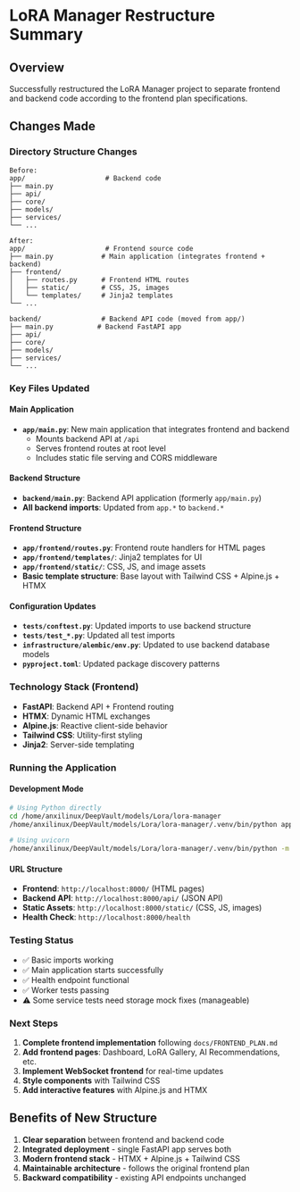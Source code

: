 # LoRA Manager Restructure Summary

## Overview
Successfully restructured the LoRA Manager project to separate frontend and backend code according to the frontend plan specifications.

## Changes Made

### Directory Structure Changes
```
Before:
app/                    # Backend code
├── main.py
├── api/
├── core/
├── models/
├── services/
└── ...

After:
app/                    # Frontend source code
├── main.py            # Main application (integrates frontend + backend)
├── frontend/
│   ├── routes.py      # Frontend HTML routes
│   ├── static/        # CSS, JS, images
│   └── templates/     # Jinja2 templates
└── ...

backend/               # Backend API code (moved from app/)
├── main.py           # Backend FastAPI app
├── api/
├── core/
├── models/
├── services/
└── ...
```

### Key Files Updated

#### Main Application
- **`app/main.py`**: New main application that integrates frontend and backend
  - Mounts backend API at `/api`
  - Serves frontend routes at root level
  - Includes static file serving and CORS middleware

#### Backend Structure
- **`backend/main.py`**: Backend API application (formerly `app/main.py`)
- **All backend imports**: Updated from `app.*` to `backend.*`

#### Frontend Structure
- **`app/frontend/routes.py`**: Frontend route handlers for HTML pages
- **`app/frontend/templates/`**: Jinja2 templates for UI
- **`app/frontend/static/`**: CSS, JS, and image assets
- **Basic template structure**: Base layout with Tailwind CSS + Alpine.js + HTMX

#### Configuration Updates
- **`tests/conftest.py`**: Updated imports to use backend structure
- **`tests/test_*.py`**: Updated all test imports
- **`infrastructure/alembic/env.py`**: Updated to use backend database models
- **`pyproject.toml`**: Updated package discovery patterns

### Technology Stack (Frontend)
- **FastAPI**: Backend API + Frontend routing
- **HTMX**: Dynamic HTML exchanges
- **Alpine.js**: Reactive client-side behavior
- **Tailwind CSS**: Utility-first styling
- **Jinja2**: Server-side templating

### Running the Application

#### Development Mode
```bash
# Using Python directly
cd /home/anxilinux/DeepVault/models/Lora/lora-manager
/home/anxilinux/DeepVault/models/Lora/lora-manager/.venv/bin/python app/main.py

# Using uvicorn
/home/anxilinux/DeepVault/models/Lora/lora-manager/.venv/bin/python -m uvicorn app.main:app --reload
```

#### URL Structure
- **Frontend**: `http://localhost:8000/` (HTML pages)
- **Backend API**: `http://localhost:8000/api/` (JSON API)
- **Static Assets**: `http://localhost:8000/static/` (CSS, JS, images)
- **Health Check**: `http://localhost:8000/health`

### Testing Status
- ✅ Basic imports working
- ✅ Main application starts successfully
- ✅ Health endpoint functional
- ✅ Worker tests passing
- ⚠️ Some service tests need storage mock fixes (manageable)

### Next Steps
1. **Complete frontend implementation** following `docs/FRONTEND_PLAN.md`
2. **Add frontend pages**: Dashboard, LoRA Gallery, AI Recommendations, etc.
3. **Implement WebSocket frontend** for real-time updates
4. **Style components** with Tailwind CSS
5. **Add interactive features** with Alpine.js and HTMX

## Benefits of New Structure
1. **Clear separation** between frontend and backend code
2. **Integrated deployment** - single FastAPI app serves both
3. **Modern frontend stack** - HTMX + Alpine.js + Tailwind CSS
4. **Maintainable architecture** - follows the original frontend plan
5. **Backward compatibility** - existing API endpoints unchanged
